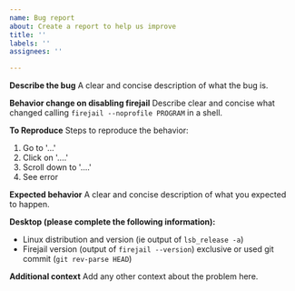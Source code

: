 ```yaml
---
name: Bug report
about: Create a report to help us improve
title: ''
labels: ''
assignees: ''

---
```


**Describe the bug**
A clear and concise description of what the bug is.

**Behavior change on disabling firejail**
Describe clear and concise what changed calling `firejail --noprofile PROGRAM` in a shell.

**To Reproduce**
Steps to reproduce the behavior:
1. Go to '...'
2. Click on '....'
3. Scroll down to '....'
4. See error

**Expected behavior**
A clear and concise description of what you expected to happen.


**Desktop (please complete the following information):**
 - Linux distribution and version (ie output of `lsb_release -a`)
 - Firejail version (output of `firejail --version`) exclusive or used git commit (`git rev-parse HEAD`)

**Additional context**
Add any other context about the problem here.
